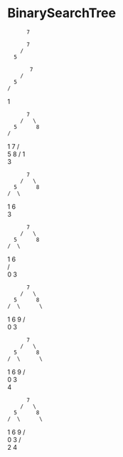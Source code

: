 # BinarySearchTree

          7
          
          7
        /  
      5   
      
           7
        /   
      5      
    / 
  1 
 
     
          7
        /   \
      5      8
    /
   1
            7
        /   \
      5      8
    /
  1 
   \
    3
    
          7
        /   \
      5      8
    /  \ 
  1     6 
   \
    3
    
          7
        /   \
      5      8
    /  \ 
  1     6  
 / \
0   3

          7
        /   \
      5      8
    /  \      \
  1     6      9
 / \
0   3

          7
        /   \
      5      8
    /  \      \
  1     6      9
 / \
0   3
     \
      4 
      
          7
        /   \
      5      8
    /  \      \
  1     6      9
 / \
0   3
   / \
  2   4 
      
   
  
